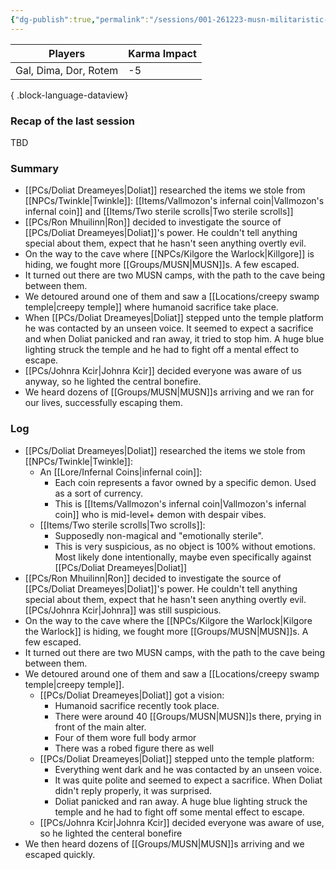 ```yaml
---
{"dg-publish":true,"permalink":"/sessions/001-261223-musn-militaristic-undead-swamp-naga-and-their-temple/","tags":["session"],"dgShowBacklinks":true,"dgShowLocalGraph":true,"noteIcon":"session","created":"2023-12-28T17:45:59.809+01:00","updated":"2024-01-19T01:35:36.023+01:00"}
---
```


| Players               | Karma Impact |
| --------------------- | ------------ |
| Gal, Dima, Dor, Rotem | -5           |

{ .block-language-dataview}
### Recap of the last session
TBD
### Summary
- [[PCs/Doliat Dreameyes\|Doliat]] researched the items we stole from [[NPCs/Twinkle\|Twinkle]]:  [[Items/Vallmozon's infernal coin\|Vallmozon's infernal coin]] and [[Items/Two sterile scrolls\|Two sterile scrolls]]
- [[PCs/Ron Mhuilinn\|Ron]] decided to investigate the source of [[PCs/Doliat Dreameyes\|Doliat]]'s power. He couldn't tell anything special about them, expect that he hasn't seen anything overtly evil.
- On the way to the cave where  [[NPCs/Kilgore the Warlock\|Killgore]] is hiding, we fought more [[Groups/MUSN\|MUSN]]s. A few escaped.
- It turned out there are two MUSN camps, with the path to the cave being between them. 
- We detoured around one of them and saw a [[Locations/creepy swamp temple\|creepy temple]] where humanoid sacrifice take place.
- When [[PCs/Doliat Dreameyes\|Doliat]] stepped unto the temple platform ​he was contacted by an unseen voice. It seemed to expect a sacrifice and when Doliat panicked and ran away, it tried to stop him. A huge blue lighting struck the temple and he had to fight off a mental effect to escape.
- [[PCs/Johnra Kcir\|Johnra Kcir]] decided everyone was aware of us anyway, so he lighted the central bonefire.
- We heard dozens of [[Groups/MUSN\|MUSN]]s arriving and we ran for our lives, successfully escaping them.

### Log
- [[PCs/Doliat Dreameyes\|Doliat]] researched the items we stole from [[NPCs/Twinkle\|Twinkle]]:
	- An [[Lore/Infernal Coins\|infernal coin]]:
		- Each coin represents a favor owned by a specific demon. Used as a sort of currency.
		- This is [[Items/Vallmozon's infernal coin\|Vallmozon's infernal coin]] who is mid-level+ demon with despair vibes.
	- [[Items/Two sterile scrolls\|Two scrolls]]:
		- Supposedly non-magical and "emotionally sterile".
		- This is very suspicious, as no object is 100% without emotions. Most likely done intentionally, maybe even specifically against [[PCs/Doliat Dreameyes\|Doliat]]    
- [[PCs/Ron Mhuilinn\|Ron]] decided to investigate the source of [[PCs/Doliat Dreameyes\|Doliat]]'s power. He couldn't tell anything special about them, expect that he hasn't seen anything overtly evil. [[PCs/Johnra Kcir\|Johnra]] was still suspicious. 
- On the way to the cave where the [[NPCs/Kilgore the Warlock\|Kilgore the Warlock]] is hiding, we fought more [[Groups/MUSN\|MUSN]]s. A few escaped.
- It turned out there are two MUSN camps, with the path to the cave being between them.
- We detoured around one of them and saw a [[Locations/creepy swamp temple\|creepy temple]].
	- [[PCs/Doliat Dreameyes\|Doliat]] got a vision:
		- Humanoid sacrifice recently took place.
		- There were around 40 [[Groups/MUSN\|MUSN]]s there, prying in front of the main alter.
		- Four of them wore full body armor
		- There was a robed figure there as well
	- [[PCs/Doliat Dreameyes\|Doliat]] stepped unto the temple platform:
		- Everything went dark and he was contacted by an unseen voice.
		- It was quite polite and seemed to expect a sacrifice. When Doliat didn't reply properly, it was surprised.
		- Doliat panicked and ran away. A huge blue lighting struck the temple and he had to fight off some mental effect to escape.
	- [[PCs/Johnra Kcir\|Johnra Kcir]] decided everyone was aware of use, so he lighted the centeral bonefire
- We then heard dozens of [[Groups/MUSN\|MUSN]]s arriving and we escaped quickly.